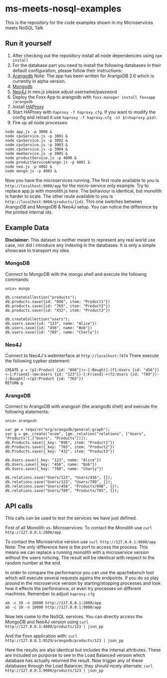 # ms-meets-nosql-examples
This is the repository for the code examples shown in my Microservices meets NoSQL Talk

## Run it yourself

1. After checking out the repository install all node dependencies using `npm install`
2. For the database part you need to install the following databases in their default configuration, please follow their instructions:
  1. [Arangodb](www.arangodb.com) Note: The app has been written for ArangoDB 2.6 which is currently in alpha version.
  2. [Mongodb](www.mongodb.com) 
  3. [Neo4J](www.neo4j.com) in neo.js please adjust username/password
3. Deploy the Foxx App to arangodb with `foxx-manager install foxxapp /arangodb`
4. Install [HAProxy](http://www.haproxy.org)
5. Start HAProxy with `haproxy -f haproxy.cfg`. If you want to modify the config and reload it use `haproxy -f haproxy.cfg -st $(<haproxy.pid)`.
6. Fire up all node processes:
```
node app.js -p 3000 &
node cpuService.js -p 3001 &
node cpuService.js -p 3002 &
node cpuService.js -p 3003 &
node cpuService.js -p 3004 &
node memService.js -p 3005 &
node productService.js -p 4000 &
node productServiceArango.js -p 4001 &
node neo.js -p 4002 &
node mongo.js -p 4003 &
```

Now you have the microservices running.
The first route available to you is `http://localhost:9000/app` for the micro-service only example. Try to replace app.js with monolith.js here. The behaviour is identical, but monolith is harder to scale.
The other route available to you is `http://localhost:9000/products/{id}`. This one switches between ArangoDB and MongoDB & Neo4J setup. You can notice the difference by the printed internal ids.

## Example Data

**Disclaimer:** This dataset is neither meant to represent any real world use case, nor did i introduce any indexing in the databases. It is only a simple showcase to transport my idea.

### MongoDB

Connect to MongoDB with the mongo shell and execute the followng commands:

```
unix> mongo

db.createCollection("products");
db.products.save({id: "098", item: "Product1"})
db.products.save({id: "765", item: "Product2"})
db.products.save({id: "432", item: "Product3"})

db.createCollection("users");
db.users.save({id: "123", name: "Alice"})
db.users.save({id: "456", name: "Bob"})
db.users.save({id: "789", name: "Charly"})
```

### Neo4J

Connect to Neo4J's webinterface at `http://localhost:7474`
There execute the following cypher statement:

```
CREATE p = (p1:Product {id: "098"})<-[:Bought]-(f1:Users {id: "456"})<-[:Friend]-(me:Users {id: "123"})-[:Friend]->(f2:Users {id: "789"})-[:Bought]->(p2:Product {id: "765"})
RETURN p
```

### ArangoDB

Connect to ArangoDB with arangosh (the arangodb shell) and execute the following statements:

```
unix> arangosh

var gm = require("org/arangodb/general-graph");
var g = gm._create("ecom", [gm._relation("relations", ["Users", "Products"],["Users", "Products"])]);
db.Products.save({_key: "098", item: "Product1"})
db.Products.save({_key: "765", item: "Product2"})
db.Products.save({_key: "432", item: "Product3"})

db.Users.save({_key: "123", name: "Alice"})
db.Users.save({_key: "456", name: "Bob"})
db.Users.save({_key: "789", name: "Charly"})

db.relations.save("Users/123", "Users/456", {});
db.relations.save("Users/123", "Users/789", {});
db.relations.save("Users/456", "Products/098", {});
db.relations.save("Users/789", "Products/765", {});
```

## API calls

This calls can be used to test the services we have just defined.

First of all Monolith vs. Microservices:
To contact the Monolith use `curl http://127.0.0.1:2000/app`

To contact the Microservice version use `curl http://127.0.0.1:9000/app`
Note: The only difference here is the port to access the process.
This means we can replace a running monolith with a microservice version without the users noticing.
The result will be identical with respect to the random number at the end.

In order to compare the performance you can use the apachebench tool which will execute several requests agains the endpoints.
If you do so play around in the microservice version by starting/stopping processes and look how it effects the performance, or even try processes on different machines.
Remember to adjust `haproxy.cfg`

```
ab -c 10 -n 10000 http://127.0.0.1:2000/app
ab -c 10 -n 10000 http://127.0.0.1:9000/app
```

Now lets come to the NoSQL services.
You can directly access the MongoDB and Neo4J version using `curl http://127.0.0.1:4000/products/123 | json_pp`

And the Foxx application with: `curl http://127.0.0.1:8529/arangodb/products/123 | json_pp`

Here the results are also identical but includes the internal attributes.
These are included on purporse to see in the Load Balanced version which database has actually returned the result.
Now trigger any of these databases through the Load Balancer, they should nicely alternate: `curl http://127.0.0.1:9000/products/123 | json_pp`
